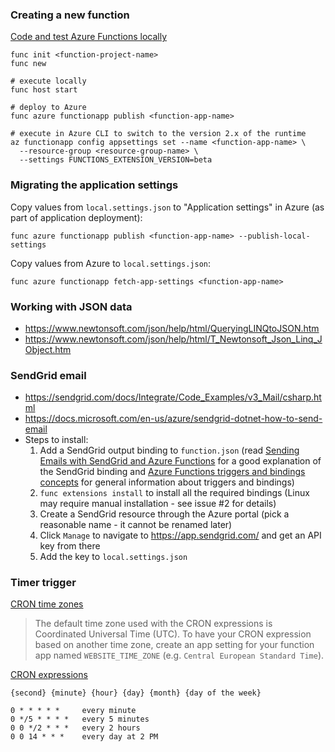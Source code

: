 ### Creating a new function

[Code and test Azure Functions locally](https://docs.microsoft.com/en-us/azure/azure-functions/functions-run-local)

    func init <function-project-name>
    func new

    # execute locally
    func host start

    # deploy to Azure
    func azure functionapp publish <function-app-name>

    # execute in Azure CLI to switch to the version 2.x of the runtime
    az functionapp config appsettings set --name <function-app-name> \
      --resource-group <resource-group-name> \
      --settings FUNCTIONS_EXTENSION_VERSION=beta

### Migrating the application settings

Copy values from `local.settings.json` to "Application settings" in Azure (as part of application deployment):

    func azure functionapp publish <function-app-name> --publish-local-settings

Copy values from Azure to `local.settings.json`:

    func azure functionapp fetch-app-settings <function-app-name>

### Working with JSON data

 - https://www.newtonsoft.com/json/help/html/QueryingLINQtoJSON.htm
 - https://www.newtonsoft.com/json/help/html/T_Newtonsoft_Json_Linq_JObject.htm

### SendGrid email

 - https://sendgrid.com/docs/Integrate/Code_Examples/v3_Mail/csharp.html
 - https://docs.microsoft.com/en-us/azure/sendgrid-dotnet-how-to-send-email
 - Steps to install:
   1. Add a SendGrid output binding to `function.json` (read
      [Sending Emails with SendGrid and Azure Functions](http://markheath.net/post/sending-emails-sendgrid-azure-functions)
      for a good explanation of the SendGrid binding and 
      [Azure Functions triggers and bindings concepts](https://docs.microsoft.com/en-us/azure/azure-functions/functions-triggers-bindings)
      for general information about triggers and bindings)
   2. `func extensions install` to install all the required bindings (Linux may require manual installation - see issue #2 for details)
   3. Create a SendGrid resource through the Azure portal (pick a reasonable 
      name - it cannot be renamed later)
   4. Click `Manage` to navigate to https://app.sendgrid.com/ and get an API key from there
   5. Add the key to `local.settings.json`

### Timer trigger

[CRON time zones](https://docs.microsoft.com/en-us/azure/azure-functions/functions-bindings-timer#cron-time-zones)

> The default time zone used with the CRON expressions is Coordinated Universal Time (UTC). 
> To have your CRON expression based on another time zone, create an app setting for your 
> function app named `WEBSITE_TIME_ZONE` (e.g. `Central European Standard Time`). 

[CRON expressions](https://codehollow.com/2017/02/azure-functions-time-trigger-cron-cheat-sheet/)

    {second} {minute} {hour} {day} {month} {day of the week}

    0 * * * * * 	every minute
    0 */5 * * * * 	every 5 minutes
    0 0 */2 * * *   every 2 hours
    0 0 14 * * * 	every day at 2 PM
